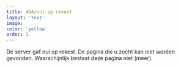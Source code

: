 ```yaml
---
title: 404/nul op rekest
layout: 'text'
image:
color: 'yellow'
order: 1
---
```



De server gaf nul op rekest. De pagina die u zocht kan niet worden gevonden. Waarschijnlijk bestaat deze pagina niet (meer).